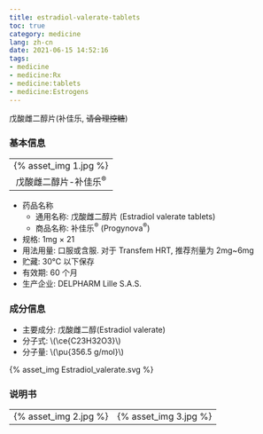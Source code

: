 ```yaml
---
title: estradiol-valerate-tablets
toc: true
category: medicine
lang: zh-cn
date: 2021-06-15 14:52:16
tags:
- medicine
- medicine:Rx
- medicine:tablets
- medicine:Estrogens
---
```


戊酸雌二醇片(补佳乐, <del>请合理控糖</del>)

<!-- more -->

### 基本信息

<table><tr>
<td>{% asset_img 1.jpg %}</td>
</tr><tr>
<td align="center">戊酸雌二醇片-补佳乐<sup>&reg;</sup></td>
</tr></table>

* 药品名称
  * 通用名称: 戊酸雌二醇片 (Estradiol valerate tablets)
  * 商品名称: 补佳乐<sup>&reg;</sup> (Progynova<sup>&reg;</sup>)
* 规格: 1mg &times; 21
* 用法用量: 口服或含服. 对于 Transfem HRT, 推荐剂量为 2mg~6mg
* 贮藏: 30&#8451; 以下保存
* 有效期: 60 个月
* 生产企业: DELPHARM Lille S.A.S.

### 成分信息

* 主要成分: 戊酸雌二醇(Estradiol valerate)
* 分子式: \\(\ce{C23H32O3}\\)
* 分子量: \\(\pu{356.5 g/mol}\\)

{% asset_img Estradiol_valerate.svg %}

### 说明书

<table><tr>
<td>{% asset_img 2.jpg %}</td>
<td>{% asset_img 3.jpg %}</td>
</tr></table>

